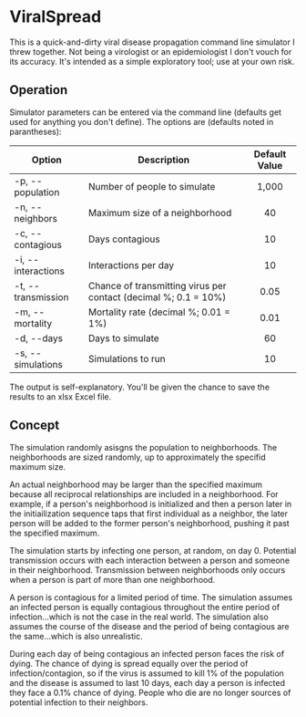 # ViralSpread

This is a quick-and-dirty viral disease propagation command line simulator I threw together. Not being a virologist or an epidemiologist 
I don't vouch for its accuracy. It's intended as a simple exploratory tool; use at your own risk.

## Operation

Simulator parameters can be entered via the command line (defaults get used for anything you don't define). The options are (defaults
noted in parantheses):

|Option            |Description                   |Default Value|
|------------------|------------------------------|:-----------:|
|-p, --population  |Number of people to simulate  |       1,000 |
|-n, --neighbors   |Maximum size of a neighborhood|          40 |
|-c, --contagious  |Days contagious               |          10 |
|-i, --interactions|Interactions per day          |          10 |
|-t, --transmission|Chance of transmitting virus per contact (decimal %; 0.1 = 10%)|0.05 |
|-m, --mortality   |Mortality rate (decimal %; 0.01 = 1%)| 0.01 |
|-d, --days        |Days to simulate              |          60 |
|-s, --simulations |Simulations to run            |          10 |  

The output is self-explanatory. You'll be given the chance to save the results to an xlsx Excel file.

## Concept

The simulation randomly asisgns the population to neighborhoods. The neighborhoods are sized randomly, up to approximately
the specifid maximum size.

An actual neighborhood may be larger than the specified maximum because all reciprocal relationships are included
in a neighborhood. For example, if a person's neighborhood is initialized and then a person later in the initiailization 
sequence taps that first individual as a neighbor, the later person will be added to the former person's neighborhood, pushing
it past the specified maximum.

The simulation starts by infecting one person, at random, on day 0. Potential transmission occurs with each interaction
between a person and someone in their neighborhood. Transmission between neighborhoods only occurs when a person is part of
more than one neighborhood.

A person is contagious for a limited period of time. The simulation assumes an infected person is equally contagious 
throughout the entire period of infection...which is not the case in the real world. The simulation also assumes the 
course of the disease and the period of being contagious are the same...which is also unrealistic.

During each day of being contagious an infected person faces the risk of dying. The chance of dying is spread equally over
the period of infection/contagion, so if the virus is assumed to kill 1% of the population and the disease is assumed to last
10 days, each day a person is infected they face a 0.1% chance of dying. People who die are no longer sources of potential
infection to their neighbors.
